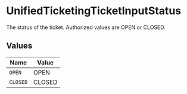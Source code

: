 # UnifiedTicketingTicketInputStatus

The status of the ticket. Authorized values are OPEN or CLOSED.


## Values

| Name     | Value    |
| -------- | -------- |
| `OPEN`   | OPEN     |
| `CLOSED` | CLOSED   |